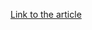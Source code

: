 [Link to the article](https://www.cadosecurity.com/blog/from-automation-to-exploitation-the-growing-misuse-of-selenium-grid-for-cryptomining-and-proxyjacking)
